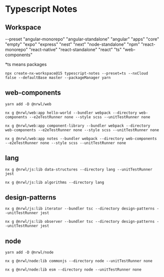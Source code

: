 # Typescript Notes

## Workspace
--preset
"angular-monorepo"
"angular-standalone"
"angular"
"apps"
"core"
"empty"
"expo"
"express"
"nest"
"next"
"node-standalone"
"npm"
"react-monorepo"
"react-native"
"react-standalone"
"react"
"ts"
"web-components"

*ts means packages

`npx create-nx-workspace@15 typescript-notes --preset=ts --nxCloud false --defaultBase master --packageManager yarn`

## web-components
`yarn add -D @nrwl/web`

`nx g @nrwl/web:app hello-world --bundler webpack --directory web-components --e2eTestRunner none --style scss --unitTestRunner none`

`nx g @nrwl/web:app component-library --bundler webpack --directory web-components --e2eTestRunner none --style scss --unitTestRunner none`

`nx g @nrwl/web:app notes --bundler webpack --directory web-components --e2eTestRunner none --style scss --unitTestRunner none`

## lang
`nx g @nrwl/js:lib data-structures --directory lang --unitTestRunner jest`

`nx g @nrwl/js:lib algorithms --directory lang`

## design-patterns
`nx g @nrwl/js:lib iterator --bundler tsc --directory design-patterns --unitTestRunner jest`

`nx g @nrwl/js:lib observer --bundler tsc --directory design-patterns --unitTestRunner jest`

## node
`yarn add -D @nrwl/node`

`nx g @nrwl/node:lib commonjs --directory node --unitTestRunner none`

`nx g @nrwl/node:lib esm --directory node --unitTestRunner none`
